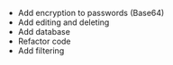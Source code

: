 - Add encryption to passwords (Base64)
- Add editing and deleting
- Add database
- Refactor code
- Add filtering